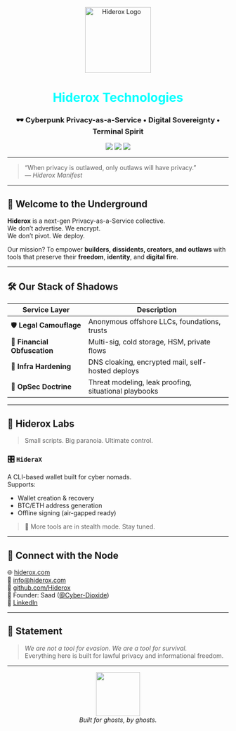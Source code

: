 <p align="center">
  <img src="https://ik.imagekit.io/7whcdvhbv/logo.png" width="150" alt="Hiderox Logo"/>
</p>

<h1 align="center"><span style="color:#00FFFF;">Hiderox Technologies</span></h1>
<h3 align="center">🕶️ Cyberpunk Privacy-as-a-Service • Digital Sovereignty • Terminal Spirit</h3>

<p align="center">
  <img src="https://img.shields.io/badge/Status-Operational-00ffcc?style=flat-square" />
  <img src="https://img.shields.io/badge/Main%20Tool-HideraX%20CLI%20Wallet-purple?style=flat-square" />
  <img src="https://img.shields.io/badge/Theme-Cyberpunk-ed1cff?style=flat-square" />
</p>

---

> “When privacy is outlawed, only outlaws will have privacy.”  
> _— Hiderox Manifest_

---


## 🌌 Welcome to the Underground

**Hiderox** is a next-gen Privacy-as-a-Service collective.  
We don’t advertise. We encrypt.  
We don’t pivot. We deploy.

Our mission? To empower **builders, dissidents, creators, and outlaws** with tools that preserve their **freedom**, **identity**, and **digital fire**.

---

## 🛠️ Our Stack of Shadows

| Service Layer | Description |
|---------------|-------------|
| 🛡️ **Legal Camouflage** | Anonymous offshore LLCs, foundations, trusts |
| 🔐 **Financial Obfuscation** | Multi-sig, cold storage, HSM, private flows |
| 📡 **Infra Hardening** | DNS cloaking, encrypted mail, self-hosted deploys |
| 🧠 **OpSec Doctrine** | Threat modeling, leak proofing, situational playbooks |

---

## 🚀 Hiderox Labs

> Small scripts. Big paranoia. Ultimate control.

### 🎛️ `HideraX`
A CLI-based wallet built for cyber nomads.  
Supports:
- Wallet creation & recovery
- BTC/ETH address generation
- Offline signing (air-gapped ready)

> 🧪 More tools are in stealth mode. Stay tuned.

---

## 🔌 Connect with the Node

🌐 [hiderox.com](https://hiderox.com)  
📧 [info@hiderox.com](mailto:info@hiderox.com)  
🐙 [github.com/Hiderox](https://github.com/Hiderox)  
👤 Founder: Saad ([@Cyber-Dioxide](https://github.com/Cyber-Dioxide))  
🔗 [LinkedIn](https://linkedin.com/company/hiderox-technologies)

---

## 🔐 Statement

> _We are not a tool for evasion. We are a tool for survival._  
Everything here is built for lawful privacy and informational freedom.

---

<p align="center">
  <img src="https://ik.imagekit.io/7whcdvhbv/logo.png" width="100" />
  <br/>
  <i>Built for ghosts, by ghosts.</i>
</p>
